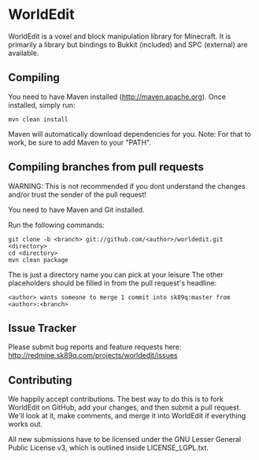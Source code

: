 WorldEdit
=========

WorldEdit is a voxel and block manipulation library for Minecraft. It is
primarily a library but bindings to Bukkit (included) and SPC (external)
are available.


Compiling
---------

You need to have Maven installed (http://maven.apache.org). Once installed,
simply run:

    mvn clean install

Maven will automatically download dependencies for you. Note: For that to work,
be sure to add Maven to your "PATH".


Compiling branches from pull requests
-------------------------------------
WARNING: This is not recommended if you dont understand the changes and/or
         trust the sender of the pull request!

You need to have Maven and Git installed.

Run the following commands:

    git clone -b <branch> git://github.com/<author>/worldedit.git <directory>
    cd <directory>
    mvn clean package

The <directory> is just a directory name you can pick at your leisure
The other placeholders should be filled in from the pull request's headline:

    <author> wants someone to merge 1 commit into sk89q:master from <author>:<branch> 


Issue Tracker
-------------

Please submit bug reports and feature requests here:
http://redmine.sk89q.com/projects/worldedit/issues


Contributing
------------

We happily accept contributions. The best way to do this is to fork
WorldEdit on GitHub, add your changes, and then submit a pull request. We'll
look at it, make comments, and merge it into WorldEdit if everything
works out.

All new submissions have to be licensed under the GNU Lesser General
Public License v3, which is outlined inside LICENSE_LGPL.txt.